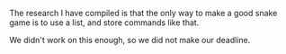 The research I have compiled is that the only way to make a good snake game is to use a list, and store commands like that.

We didn't work on this enough, so we did not make our deadline.
